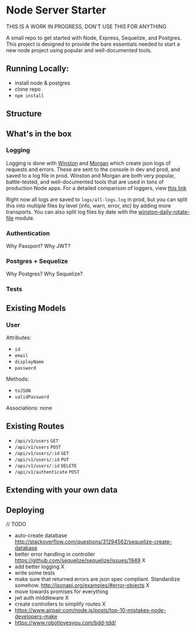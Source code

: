 # Node Server Starter

THIS IS A WORK IN PROGRESS, DON'T USE THIS FOR ANYTHING

A small repo to get started with Node, Express, Sequelize, and Postgres. This project is designed to provide the bare essentials needed to start a new node project using popular and well-documented tools.

## Running Locally:
- install node & postgres
- clone repo
- `npm install`

## Structure

## What's in the box
### Logging
Logging is done with [Winston](https://github.com/winstonjs/winston) and [Morgan](https://github.com/expressjs/morgan) which create json logs of requests and errors. These are sent to the console in dev and prod, and saved to a log file in prod. Winston and Morgan are both very popular, battle-tested, and well-documented tools that are used in tons of production Node apps. For a detailed comparison of loggers, view [this link](https://www.loggly.com/ultimate-guide/node-logging-basics/)

Right now all logs are saved to `logs/all-logs.log` in prod, but you can split this into multiple files by level (info, warn, error, etc) by adding more transports. You can also split log files by date with the [winston-daily-rotate-file](https://github.com/winstonjs/winston-daily-rotate-file) module.

### Authentication
Why Passport?
Why JWT?

### Postgres + Sequelize
Why Postgres?
Why Sequelize?

### Tests

## Existing Models
### User
Attributes:
- `id`
- `email`
- `displayName`
- `password`

Methods:
- `toJSON`
- `validPassword`

Associations: none

## Existing Routes
- `/api/v1/users` `GET`
- `/api/v1/users` `POST`
- `/api/v1/users/:id` `GET`
- `/api/v1/users/:id` `PUT`
- `/api/v1/users/:id` `DELETE`
- `/api/v1/authenticate` `POST`


## Extending with your own data

## Deploying


// TODO
- auto-create database http://stackoverflow.com/questions/31294562/sequelize-create-database
- better error handling in controller https://github.com/sequelize/sequelize/issues/1949 X
- add better logging X
- write some tests
- make sure that returned errors are json spec compliant. Standardize somehow. http://jsonapi.org/examples/#error-objects X
- move towards promises for everything
- jwt auth middleware X
- create controllers to simplify routes X
- https://www.airpair.com/node.js/posts/top-10-mistakes-node-developers-make
- https://www.robotlovesyou.com/bdd-tdd/

